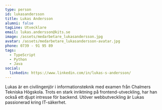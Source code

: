 ```yaml
---
type: person
id: lukasandersson
title: Lukas Andersson
alumni: false
tagLine: Utvecklare
email: lukas.andersson@kits.se
image: /assets/medarbetare_lukasandersson.jpg
avatar: /assets/medarbetare_lukasandersson-avatar.jpg
phone: 0739 - 91 95 89
tags:
  - TypeScript
  - Python
  - Java
social:
  linkedin: https://www.linkedin.com/in/lukas-s-andersson/
---
```


Lukas är en civilingenjör i informationsteknik med examen från Chalmers Tekniska Högskola. Trots en stark inriktning på frontend-utveckling, har han också ett djupt intresse för backend. Utöver webbutveckling är Lukas passionerad kring IT-säkerhet.

